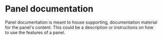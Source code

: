 # Panel documentation

Panel documentation is meant to house supporting, documentation material for
the panel's content. This could be a description or instructions on how to
use the features of a panel.
